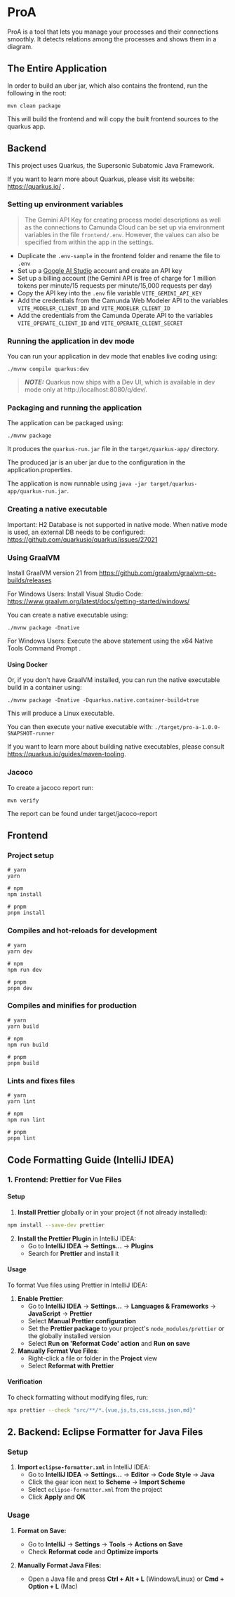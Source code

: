 # ProA

ProA is a tool that lets you manage your processes and their connections smoothly. It detects relations among the
processes and shows them in a diagram.

## The Entire Application

In order to build an uber jar, which also contains the frontend, run the following in the root:

```mvn clean package```

This will build the frontend and will copy the built frontend sources to the quarkus app.

## Backend

This project uses Quarkus, the Supersonic Subatomic Java Framework.

If you want to learn more about Quarkus, please visit its website: https://quarkus.io/ .

### Setting up environment variables

> The Gemini API Key for creating process model descriptions as well as the connections to Camunda Cloud can be set up
> via environment variables in the file `frontend/.env`. However, the values can also be specified from within the app in
> the settings.

- Duplicate the `.env-sample` in the frontend folder and rename the file to `.env`
- Set up a [Google AI Studio](https://aistudio.google.com/app) account and create an API key
- Set up a billing account (the Gemini API is free of charge for 1 million tokens per minute/15 requests per
  minute/15,000 requests per day)
- Copy the API key into the `.env` file variable `VITE_GEMINI_API_KEY`
- Add the credentials from the Camunda Web Modeler API to the variables `VITE_MODELER_CLIENT_ID` and
  `VITE_MODELER_CLIENT_ID`
- Add the credentials from the Camunda Operate API to the variables `VITE_OPERATE_CLIENT_ID` and
  `VITE_OPERATE_CLIENT_SECRET`

### Running the application in dev mode

You can run your application in dev mode that enables live coding using:

```shell script
./mvnw compile quarkus:dev
```

> **_NOTE:_**  Quarkus now ships with a Dev UI, which is available in dev mode only at http://localhost:8080/q/dev/.

### Packaging and running the application

The application can be packaged using:

```shell script
./mvnw package
```

It produces the `quarkus-run.jar` file in the `target/quarkus-app/` directory.

The produced jar is an uber jar due to the configuration in the application.properties.

The application is now runnable using `java -jar target/quarkus-app/quarkus-run.jar`.

### Creating a native executable

Important: H2 Database is not supported in native mode. When native mode is used, an external DB needs to be
configured: https://github.com/quarkusio/quarkus/issues/27021

### Using GraalVM

Install GraalVM version 21 from https://github.com/graalvm/graalvm-ce-builds/releases

For Windows Users:
Install Visual Studio Code: https://www.graalvm.org/latest/docs/getting-started/windows/

You can create a native executable using:

```shell script
./mvnw package -Dnative
```

For Windows Users: Execute the above statement using the x64 Native Tools Command Prompt .

#### Using Docker

Or, if you don't have GraalVM installed, you can run the native executable build in a container using:

```shell script
./mvnw package -Dnative -Dquarkus.native.container-build=true
```

This will produce a Linux executable.

You can then execute your native executable with: `./target/pro-a-1.0.0-SNAPSHOT-runner`

If you want to learn more about building native executables, please consult https://quarkus.io/guides/maven-tooling.

### Jacoco

To create a jacoco report run:

```shell script
mvn verify
```

The report can be found under target/jacoco-report

## Frontend

### Project setup

```
# yarn
yarn

# npm
npm install

# pnpm
pnpm install
```

### Compiles and hot-reloads for development

```
# yarn
yarn dev

# npm
npm run dev

# pnpm
pnpm dev
```

### Compiles and minifies for production

```
# yarn
yarn build

# npm
npm run build

# pnpm
pnpm build
```

### Lints and fixes files

```
# yarn
yarn lint

# npm
npm run lint

# pnpm
pnpm lint
```

## Code Formatting Guide (IntelliJ IDEA)

### 1. Frontend: Prettier for Vue Files

#### Setup

1. **Install Prettier** globally or in your project (if not already installed):

```sh
npm install --save-dev prettier
```

2. **Install the Prettier Plugin** in IntelliJ IDEA:
    - Go to **IntelliJ IDEA** → **Settings...** → **Plugins**
    - Search for **Prettier** and install it

#### Usage

To format Vue files using Prettier in IntelliJ IDEA:

1. **Enable Prettier**:
    - Go to **IntelliJ IDEA** → **Settings...** → **Languages & Frameworks** → **JavaScript** → **Prettier**
    - Select **Manual Prettier configuration**
    - Set the **Prettier package** to your project's `node_modules/prettier` or the globally installed version
    - Select **Run on 'Reformat Code' action** and **Run on save**
2. **Manually Format Vue Files**:
    - Right-click a file or folder in the **Project** view
    - Select **Reformat with Prettier**

#### Verification

To check formatting without modifying files, run:

```sh
npx prettier --check "src/**/*.{vue,js,ts,css,scss,json,md}"
```

## 2. Backend: Eclipse Formatter for Java Files

### Setup

1. **Import `eclipse-formatter.xml`** in IntelliJ IDEA:
    - Go to **IntelliJ IDEA** → **Settings...** → **Editor** → **Code Style** → **Java**
    - Click the gear icon next to **Scheme** → **Import Scheme**
    - Select `eclipse-formatter.xml` from the project
    - Click **Apply** and **OK**

### Usage

1. **Format on Save:**
    - Go to **IntelliJ** → **Settings** → **Tools** → **Actions on Save**
    - Check **Reformat code** and **Optimize imports**

2. **Manually Format Java Files:**
    - Open a Java file and press **Ctrl + Alt + L** (Windows/Linux) or **Cmd + Option + L** (Mac)
